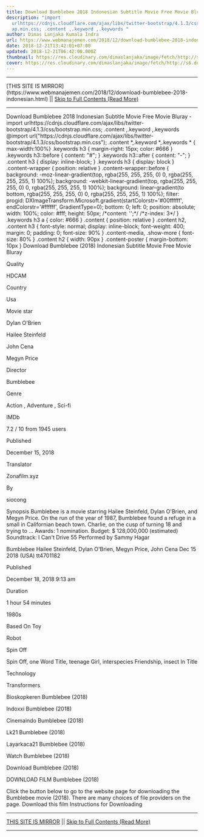 ```yaml
---
title: Download Bumblebee 2018 Indonesian Subtitle Movie Free Movie Bluray
description: "import
  urlhttps://cdnjs.cloudflare.com/ajax/libs/twitter-bootstrap/4.1.3/css/bootstr\
  ap.min.css; .content ,.keyword ,.keywords "
author: Dimas Lanjaka Kumala Indra
url: https://www.webmanajemen.com/2018/12/download-bumblebee-2018-indonesian.html
date: 2018-12-21T13:42:01+07:00
updated: 2018-12-21T06:42:00.000Z
thumbnail: https://res.cloudinary.com/dimaslanjaka/image/fetch/http://s6.dunia21.net/wp-content/uploads/2018/12/film-bumblebee-2018-lk21.jpg
cover: https://res.cloudinary.com/dimaslanjaka/image/fetch/http://s6.dunia21.net/wp-content/uploads/2018/12/film-bumblebee-2018-lk21.jpg
---
```


<hr/> [THIS SITE IS MIRROR](https://www.webmanajemen.com/2018/12/download-bumblebee-2018-indonesian.html) || <a href="https://www.webmanajemen.com/2018/12/download-bumblebee-2018-indonesian.html" rel="follow" class="button" id="read-more">Skip to Full Contents (Read More)</a> <hr/> Download Bumblebee 2018 Indonesian Subtitle Movie Free Movie Bluray - import urlhttps://cdnjs.cloudflare.com/ajax/libs/twitter-bootstrap/4.1.3/css/bootstrap.min.css; .content ,.keyword ,.keywords  @import url("https://cdnjs.cloudflare.com/ajax/libs/twitter-bootstrap/4.1.3/css/bootstrap.min.css");  .content *,.keyword *,.keywords * { max-width:100%}  .keywords h3 { margin-right: 15px; color: #666 }   .keywords h3::before { content: "#"; }  .keywords h3::after { content: "-"; }  .content h3 { display: inline-block; }  .keywords h3 { display: block }  .content-wrapper {          position: relative      }      .content-wrapper::before {          background: -moz-linear-gradient(top, rgba(255, 255, 255, 0) 0, rgba(255, 255, 255, 1) 100%);          background: -webkit-linear-gradient(top, rgba(255, 255, 255, 0) 0, rgba(255, 255, 255, 1) 100%);          background: linear-gradient(to bottom, rgba(255, 255, 255, 0) 0, rgba(255, 255, 255, 1) 100%);          filter: progid: DXImageTransform.Microsoft.gradient(startColorstr='#00ffffff', endColorstr='#ffffff', GradientType=0);          bottom: 0;          left: 0;          position: absolute;          width: 100%;          color: #fff;          height: 50px;          /*content: '';*/          /*z-index: 3*/      }      .keywords h3 a {          color: #666      }      .content {          position: relative      }      .content h2,      .content h3 {          font-style: normal;          display: inline-block;          font-weight: 400;          margin: 0;          padding: 0;          font-size: 90%      }      .content-media,      .show-more {          font-size: 80%      }      .content h2 {          width: 90px      }      .content-poster {          margin-bottom: 10px      }    
  Download Bumblebee (2018) Indonesian Subtitle Movie Free Movie Bluray 

  

  
  
  
  Quality 
  
  HDCAM 
  
  
  
  Country 
  
  Usa 
  
  
  
  Movie star 
  
  Dylan O'Brien 
  
  Hailee Steinfeld 
  
  John Cena 
  
  Megyn Price 
  
  
  
  Director 
  
  Bumblebee 
  
  
  
  Genre 
  
  Action , Adventure , Sci-fi 
  
  
  
  IMDb 
  
  7.2 
  / 
  10 
  from 
  1945 
  users 
  
  
  Published 
  
  December 15, 2018 
  
  
  
  Translator 
  
  Zonafilm.xyz 
  
  
  
  By 
  
  siocong 
  
  
  Synopsis 
 Bumblebee is a movie starring Hailee Steinfeld, Dylan O'Brien, and Megyn Price.  On the run of the year of 1987, Bumblebee found a refuge in a small in Californian beach town.  Charlie, on the cusp of turning 18 and trying to ... 
 Awards: 1 nomination. 
 Budget: $ 128,000,000 (estimated) 
 Soundtrack: I Can't Drive 55 Performed by Sammy Hagar 

  Bumblebee 
  Hailee Steinfeld, Dylan O'Brien, Megyn Price, John Cena 
  Dec 15 2018 (USA) 
  tt4701182 
  
  
  Published 
  
  December 18, 2018 9:13 am 
  
  
  
  Duration 
  
  1 hour 54 minutes 
  
  
  
  1980s 
  
  Based On Toy 
  
  Robot 
  
  Spin Off 
  
  Spin Off, one Word Title, teenage Girl, interspecies Friendship, insect In Title 
  
  Technology 
  
  Transformers 
  
  Bioskopkeren Bumblebee (2018) 
  
  Indoxxi Bumblebee (2018) 
  
  Cinemaindo Bumblebee (2018) 
  
  Lk21 Bumblebee (2018) 
  
  Layarkaca21 Bumblebee (2018) 
  
  Watch Bumblebee (2018) 
  
  Download Bumblebee (2018) 
  
  
  

  
  DOWNLOAD FILM Bumblebee (2018) 
  
  Click the button below to go to the website page for downloading the Bumblebee movie (2018).  There are many choices of file providers on the page. 
   Download this film   Instructions for Downloading <hr/> [THIS SITE IS MIRROR](https://www.webmanajemen.com/2018/12/download-bumblebee-2018-indonesian.html) || <a href="https://www.webmanajemen.com/2018/12/download-bumblebee-2018-indonesian.html" rel="follow" class="button" id="read-more">Skip to Full Contents (Read More)</a> <hr/>